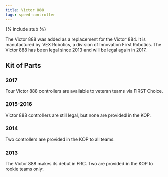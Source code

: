 ```yaml
---
title: Victor 888
tags: speed-controller
---
```


{% include stub %}

The Victor 888 was added as a replacement for the Victor 884. It is manufactured by VEX Robotics, a division of Innovation First Robotics. The Victor 888 has been legal since 2013 and will be legal again in 2017.

## Kit of Parts

### 2017

Four Victor 888 controllers are available to veteran teams via FIRST Choice.

### 2015-2016

Victor 888 controllers are still legal, but none are provided in the KOP.

### 2014

Two controllers are provided in the KOP to all teams.

### 2013

The Victor 888 makes its debut in FRC. Two are provided in the KOP to rookie teams only.
